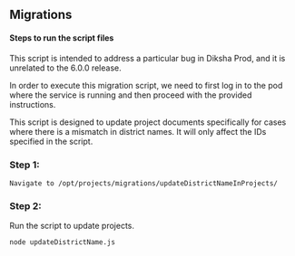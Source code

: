 ## Migrations

#### Steps to run the script files

This script is intended to address a particular bug in Diksha Prod, and it is unrelated to the 6.0.0 release.

In order to execute this migration script, we need to first log in to the pod where the service is running and then proceed with the provided instructions.

This script is designed to update project documents specifically for cases where there is a mismatch in district names. It will only affect the IDs specified in the script.

### Step 1:

    Navigate to /opt/projects/migrations/updateDistrictNameInProjects/

### Step 2:

Run the script to update projects.

    node updateDistrictName.js
